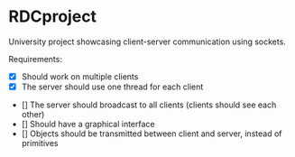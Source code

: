 # RDCproject
University project showcasing client-server communication using sockets.

Requirements:

- [x] Should work on multiple clients
- [x] The server should use one thread for each client
- [] The server should broadcast to all clients (clients should see each other)
- [] Should have a graphical interface
- [] Objects should be transmitted between client and server, instead of primitives
